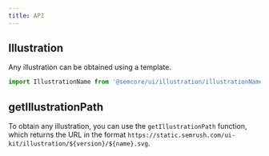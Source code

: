 ```yaml
---
title: API
---
```


## Illustration

Any illustration can be obtained using a template.

```js
import IllustrationName from '@semcore/ui/illustration/illustrationName';
```

## getIllustrationPath

To obtain any illustration, you can use the `getIllustrationPath` function, which returns the URL in the format `https://static.semrush.com/ui-kit/illustration/${version}/${name}.svg`.

